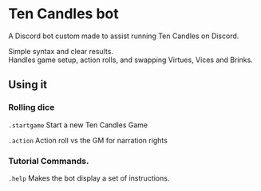 # Ten Candles bot

A Discord bot custom made to assist running Ten Candles on Discord.

Simple syntax and clear results.  
Handles game setup, action rolls, and swapping Virtues, Vices and Brinks.

## Using it

### Rolling dice

`.startgame` Start a new Ten Candles Game

`.action` Action roll vs the GM for narration rights

### Tutorial Commands.

`.help` Makes the bot display a set of instructions.